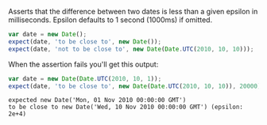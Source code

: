 Asserts that the difference between two dates is less than a given epsilon in milliseconds. Epsilon defaults to 1 second (1000ms) if omitted.

```js
var date = new Date();
expect(date, 'to be close to', new Date());
expect(date, 'not to be close to', new Date(Date.UTC(2010, 10, 10)));
```

When the assertion fails you'll get this output:

```js
var date = new Date(Date.UTC(2010, 10, 1));
expect(date, 'to be close to', new Date(Date.UTC(2010, 10, 10)), 20000);
```

```output
expected new Date('Mon, 01 Nov 2010 00:00:00 GMT')
to be close to new Date('Wed, 10 Nov 2010 00:00:00 GMT') (epsilon: 2e+4)
```
